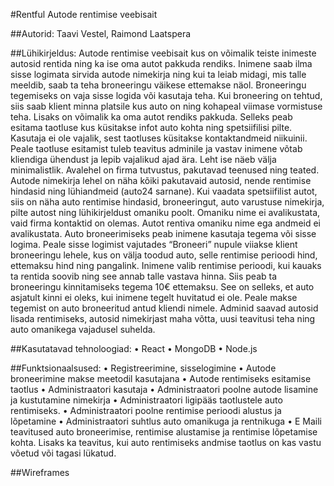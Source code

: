 #Rentful
Autode rentimise veebisait

##Autorid:
Taavi Vestel, Raimond Laatspera

##Lühikirjeldus:
Autode rentimise veebisait kus on võimalik teiste inimeste autosid rentida ning ka ise oma autot pakkuda rendiks. Inimene saab ilma sisse logimata sirvida autode nimekirja ning kui ta leiab midagi, mis talle meeldib, saab ta teha broneeringu väikese ettemakse näol. Broneeringu tegemiseks on vaja sisse logida või kasutaja teha. Kui broneering on tehtud, siis saab klient minna platsile kus auto on ning kohapeal viimase vormistuse teha. 
Lisaks on võimalik ka oma autot rendiks pakkuda. Selleks peab esitama taotluse kus küsitakse infot auto kohta ning spetsiifilisi pilte. Kasutaja ei ole vajalik, sest taotluses küsitakse kontaktandmeid niikuinii. Peale taotluse esitamist tuleb teavitus adminile ja vastav inimene võtab kliendiga ühendust ja lepib vajalikud ajad ära.
Leht ise näeb välja minimalistlik. Avalehel on firma tutvustus, pakutavad teenused ning teated. Autode nimekirja lehel on näha kõiki pakutavaid autosid, nende rentimise hindasid ning lühiandmeid (auto24 sarnane). Kui vaadata spetsiifilist autot, siis on näha auto rentimise hindasid, broneeringut, auto varustuse nimekirja, pilte autost ning lühikirjeldust omaniku poolt. Omaniku nime ei avalikustata, vaid firma kontaktid on olemas. Autot rentiva omaniku nime ega andmeid ei avalikustata. 
Auto broneerimiseks peab inimene kasutaja tegema või sisse logima. Peale sisse logimist vajutades “Broneeri” nupule viiakse klient broneeringu lehele, kus on välja toodud auto, selle rentimise perioodi hind, ettemaksu hind ning pangalink. Inimene valib rentimise perioodi, kui kauaks ta rentida soovib ning see annab talle vastava hinna. Siis peab ta broneeringu kinnitamiseks tegema 10€ ettemaksu. See on selleks, et auto asjatult kinni ei oleks, kui inimene tegelt huvitatud ei ole. Peale makse tegemist on auto broneeritud antud kliendi nimele. 
Adminid saavad autosid lisada rentimiseks, autosid nimekirjast maha võtta, uusi teavitusi teha ning auto omanikega vajadusel suhelda. 

##Kasutatavad tehnoloogiad:
• React
• MongoDB
• Node.js

##Funktsionaalsused:
• Registreerimine, sisselogimine
• Autode broneerimine makse meetodil kasutajana
• Autode rentimiseks esitamise taotlus
• Administraatori kasutaja
• Administraatori poolne autode lisamine ja kustutamine nimekirja
• Administraatori ligipääs taotlustele auto rentimiseks.
• Administraatori poolne rentimise perioodi alustus ja lõpetamine
• Administraatori suhtlus auto omanikuga ja rentnikuga
• E Maili teavitused auto broneerimise, rentimise alustamise ja rentimise lõpetamise kohta. Lisaks ka teavitus, kui auto rentimiseks andmise taotlus on kas vastu võetud või tagasi lükatud.

##Wireframes
